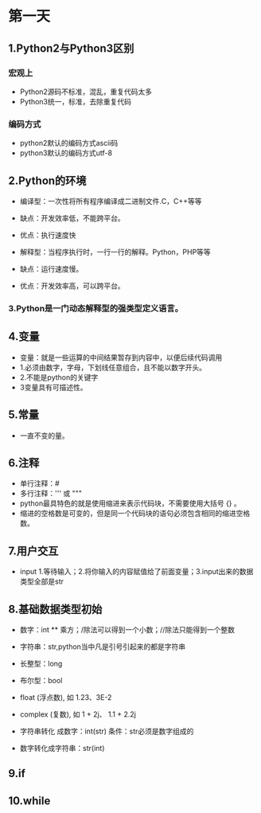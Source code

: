 # 第一天
## 1.Python2与Python3区别

### 宏观上
- Python2源码不标准，混乱，重复代码太多
- Python3统一，标准，去除重复代码
### 编码方式
- python2默认的编码方式ascii码
- python3默认的编码方式utf-8
## 2.Python的环境
- 编译型：一次性将所有程序编译成二进制文件.C，C++等等
- 缺点：开发效率低，不能跨平台。
- 优点：执行速度快

- 解释型：当程序执行时，一行一行的解释。Python，PHP等等
- 缺点：运行速度慢。
- 优点：开发效率高，可以跨平台。
### 3.Python是一门动态解释型的强类型定义语言。
## 4.变量
- 变量：就是一些运算的中间结果暂存到内容中，以便后续代码调用
- 1.必须由数字，字母，下划线任意组合，且不能以数字开头。
- 2.不能是python的关键字
- 3变量具有可描述性。
## 5.常量
- 一直不变的量。
## 6.注释
- 单行注释：#
- 多行注释：''' 或 """
- python最具特色的就是使用缩进来表示代码块，不需要使用大括号 {} 。
- 缩进的空格数是可变的，但是同一个代码块的语句必须包含相同的缩进空格数。

## 7.用户交互
- input 1.等待输入；2.将你输入的内容赋值给了前面变量；3.input出来的数据类型全部是str
## 8.基础数据类型初始
- 数字：int ** 乘方；/除法可以得到一个小数；//除法只能得到一个整数
- 字符串：str,python当中凡是引号引起来的都是字符串
- 长整型：long
- 布尔型：bool
- float (浮点数), 如 1.23、3E-2
- complex (复数), 如 1 + 2j、 1.1 + 2.2j

- 字符串转化 成数字：int(str) 条件：str必须是数字组成的
- 数字转化成字符串：str(int)
## 9.if
## 10.while
